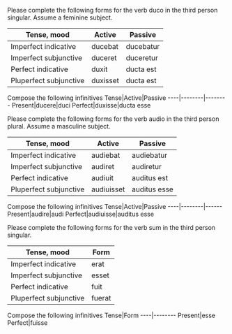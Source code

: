 


Please complete the following forms for the verb duco in the third person singular. Assume a feminine subject.

Tense, mood|Active|Passive
----|--------|--------
Imperfect indicative|ducebat|ducebatur
Imperfect subjunctive|duceret|duceretur
Perfect indicative|duxit|ducta est
Pluperfect subjunctive|duxisset|ducta est

Compose the following infinitives
Tense|Active|Passive
----|--------|--------
Present|ducere|duci
Perfect|duxisse|ducta esse


Please complete the following forms for the verb audio in the third person plural. Assume a masculine subject.

Tense, mood|Active|Passive
----|--------|--------
Imperfect indicative|audiebat|audiebatur
Imperfect subjunctive|audiret|audiretur
Perfect indicative|audiuit|auditus est
Pluperfect subjunctive|audiuisset|auditus esse

Compose the following infinitives
Tense|Active|Passive
----|--------|------
Present|audire|audi
Perfect|audiuisse|auditus esse


Please complete the following forms for the verb sum in the third person singular.

Tense, mood|Form
----|--------
Imperfect indicative|erat
Imperfect subjunctive|esset
Perfect indicative|fuit
Pluperfect subjunctive|fuerat

Compose the following infinitives
Tense|Form
----|--------
Present|esse
Perfect|fuisse
